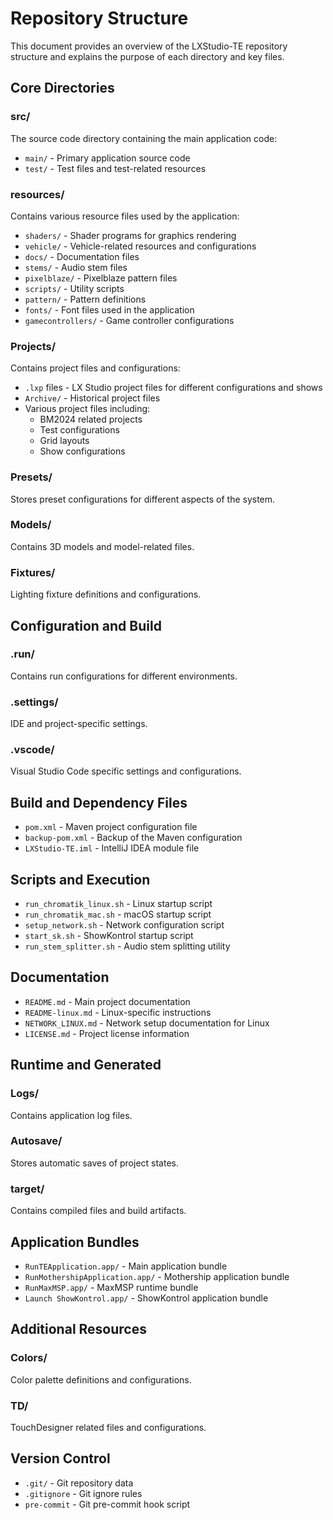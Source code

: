 # Repository Structure

This document provides an overview of the LXStudio-TE repository structure and explains the purpose of each directory and key files.

## Core Directories

### src/
The source code directory containing the main application code:

- `main/` - Primary application source code
- `test/` - Test files and test-related resources

### resources/
Contains various resource files used by the application:

- `shaders/` - Shader programs for graphics rendering
- `vehicle/` - Vehicle-related resources and configurations
- `docs/` - Documentation files
- `stems/` - Audio stem files
- `pixelblaze/` - Pixelblaze pattern files
- `scripts/` - Utility scripts
- `pattern/` - Pattern definitions
- `fonts/` - Font files used in the application
- `gamecontrollers/` - Game controller configurations

### Projects/
Contains project files and configurations:

- `.lxp` files - LX Studio project files for different configurations and shows
- `Archive/` - Historical project files
- Various project files including:
  - BM2024 related projects
  - Test configurations
  - Grid layouts
  - Show configurations

### Presets/
Stores preset configurations for different aspects of the system.

### Models/
Contains 3D models and model-related files.

### Fixtures/
Lighting fixture definitions and configurations.

## Configuration and Build

### .run/
Contains run configurations for different environments.

### .settings/
IDE and project-specific settings.

### .vscode/
Visual Studio Code specific settings and configurations.

## Build and Dependency Files

- `pom.xml` - Maven project configuration file
- `backup-pom.xml` - Backup of the Maven configuration
- `LXStudio-TE.iml` - IntelliJ IDEA module file

## Scripts and Execution

- `run_chromatik_linux.sh` - Linux startup script
- `run_chromatik_mac.sh` - macOS startup script
- `setup_network.sh` - Network configuration script
- `start_sk.sh` - ShowKontrol startup script
- `run_stem_splitter.sh` - Audio stem splitting utility

## Documentation

- `README.md` - Main project documentation
- `README-linux.md` - Linux-specific instructions
- `NETWORK_LINUX.md` - Network setup documentation for Linux
- `LICENSE.md` - Project license information

## Runtime and Generated

### Logs/
Contains application log files.

### Autosave/
Stores automatic saves of project states.

### target/
Contains compiled files and build artifacts.

## Application Bundles

- `RunTEApplication.app/` - Main application bundle
- `RunMothershipApplication.app/` - Mothership application bundle
- `RunMaxMSP.app/` - MaxMSP runtime bundle
- `Launch ShowKontrol.app/` - ShowKontrol application bundle

## Additional Resources

### Colors/
Color palette definitions and configurations.

### TD/
TouchDesigner related files and configurations.

## Version Control

- `.git/` - Git repository data
- `.gitignore` - Git ignore rules
- `pre-commit` - Git pre-commit hook script 